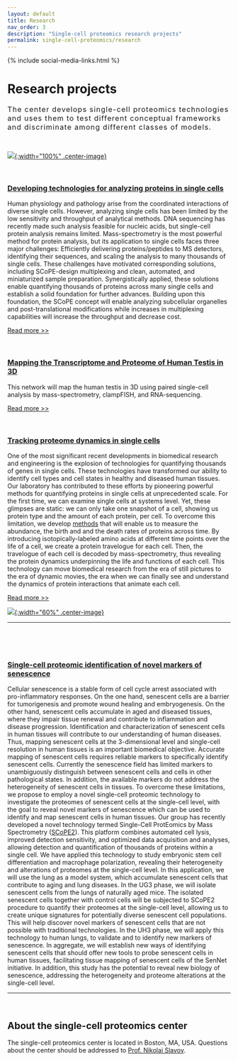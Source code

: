 ```yaml
---
layout: default
title: Research
nav_order: 3
description: "Single-cell proteomics research projects"
permalink: single-cell-proteomics/research
---
```

{% include social-media-links.html %}

# Research projects
<div style="font-size:16px; font-weight: 400; letter-spacing: 1.3px;">
The center develops single-cell proteomics technologies and uses them to test different conceptual frameworks and discriminate among different classes of models.  
</div>

&nbsp;


 [![]({{site.baseurl}}/single-cell-proteomics/micrographs/Macrophage-eating-bacteria.jpeg){:width="100%" .center-image}]({{site.baseurl}}/single-cell-proteomics/micrographs/Macrophage-eating-bacteria.jpeg)

&nbsp;

### [Developing technologies for analyzing proteins in single cells](https://slavovlab.net/research.htm#SCoPE-MS)
Human physiology and pathology arise from the coordinated interactions of diverse single cells. However, analyzing single cells has been limited by the low sensitivity and throughput of analytical methods. DNA sequencing has recently made such analysis feasible for nucleic acids, but single-cell protein analysis remains limited. Mass-spectrometry is the most powerful method for protein analysis, but its application to single cells faces three major challenges: Efficiently delivering proteins/peptides to MS detectors, identifying their sequences, and scaling the analysis to many thousands of single cells. These challenges have motivated corresponding solutions, including SCoPE-design multiplexing and clean, automated, and miniaturized sample preparation. Synergistically applied, these solutions enable quantifying thousands of proteins across many single cells and establish a solid foundation for further advances. Building upon this foundation, the SCoPE concept will enable analyzing subcellular organelles and post-translational modifications while increases in multiplexing capabilities will increase the throughput and decrease cost.

[Read more >>](https://doi.org/10.1016/j.cbpa.2020.04.018)

&nbsp;


### [Mapping the Transcriptome and Proteome of Human Testis in 3D](https://chanzuckerberg.com/science/programs-resources/humancellatlas/seednetworks/mapping-the-transcriptome-and-proteome-of-human-testis-in-3d/)
This network will map the human testis in 3D using paired single-cell analysis by mass-spectrometry, clampFISH, and RNA-sequencing.

[Read more >>](https://chanzuckerberg.com/science/programs-resources/humancellatlas/seednetworks/mapping-the-transcriptome-and-proteome-of-human-testis-in-3d/)



&nbsp;


### [Tracking proteome dynamics in single cells](https://slavovlab.net/research.htm#SCoPE-Dyn)
One of the most significant recent developments in biomedical research and engineering is the explosion of technologies for quantifying thousands of genes in single cells. These technologies have transformed our ability to identify cell types and cell states in healthy and diseased human tissues. Our laboratory has contributed to these efforts by pioneering powerful methods for quantifying proteins in single cells at unprecedented scale. For the first time, we can examine single cells at systems level. Yet, these glimpses are static: we can only take one snapshot of a cell, showing us protein type and the amount of each protein, per cell. To overcome this limitation, we develop [methods](http://slavovlab.net/research.htm#SCoPE-Dyn) that will enable us to measure the abundance, the birth and and the death rates of proteins across time. By introducing isotopically-labeled amino acids at different time points over the life of a cell, we create a protein travelogue for each cell. Then, the travelogue of each cell is decoded by mass-spectrometry, thus revealing the protein dynamics underpinning the life and functions of each cell. This technology can move biomedical research from the era of still pictures to the era of dynamic movies, the era when we can finally see and understand the dynamics of protein interactions that animate each cell.

[Read more >>](https://alleninstitute.org/what-we-do/frontiers-group/distinguished-investigators/projects/tracking-proteome-dynamics-single-cells)

[![](http://slavovlab.net/index_files/Funders/pa_frontiers_group_circlelogo_rgb.png){:width="60%" .center-image}](https://news.northeastern.edu/2020/10/08/protein-does-a-lot-more-than-build-muscle-why-dont-we-understand-it-better/)

------------

&nbsp;

&nbsp;

### [Single-cell proteomic identification of novel markers of senescence](https://reporter.nih.gov/search/DeZ7K79i2UWhu-DX12QP5g/project-details/10376580)
Cellular senescence is a stable form of cell cycle arrest associated with pro-inflammatory responses. On the one hand, senescent cells are a barrier for tumorigenesis and promote wound healing and embryogenesis. On the other hand, senescent cells accumulate in aged and diseased tissues, where they impair tissue renewal and contribute to inflammation and disease progression. Identification and characterization of senescent cells in human tissues will contribute to our understanding of human diseases. Thus, mapping senescent cells at the 3-dimensional level and single-cell resolution in human tissues is an important biomedical objective. Accurate mapping of senescent cells requires reliable markers to specifically identify senescent cells. Currently the senescence field has limited markers to unambiguously distinguish between senescent cells and cells in other pathological states. In addition, the available markers do not address the heterogeneity of senescent cells in tissues. To overcome these limitations, we propose to employ a novel single-cell proteomic technology to investigate the proteomes of senescent cells at the single-cell level, with the goal to reveal novel markers of senescence which can be used to identify and map senescent cells in human tissues. Our group has recently developed a novel technology termed Single-Cell ProtEomics by Mass Spectrometry ([SCoPE2](https://genomebiology.biomedcentral.com/articles/10.1186/s13059-021-02267-5)). This platform combines automated cell lysis, improved detection sensitivity, and optimized data acquisition and analyses, allowing detection and quantification of thousands of proteins within a single cell. We have applied this technology to study embryonic stem cell differentiation and macrophage polarization, revealing their heterogeneity and alterations of proteomes at the single-cell level. In this application, we will use the lung as a model system, which accumulate senescent cells that contribute to aging and lung diseases. In the UG3 phase, we will isolate senescent cells from the lungs of naturally aged mice. The isolated senescent cells together with control cells will be subjected to SCoPE2 procedure to quantify their proteomes at the single-cell level, allowing us to create unique signatures for potentially diverse senescent cell populations. This will help discover novel markers of senescent cells that are not possible with traditional technologies. In the UH3 phase, we will apply this technology to human lungs, to validate and to identify new markers of senescence. In aggregate, we will establish new ways of identifying senescent cells that should offer new tools to probe senescent cells in human tissues, facilitating tissue mapping of senescent cells of the SenNet initiative. In addition, this study has the potential to reveal new biology of senescence, addressing the heterogeneity and proteome alterations at the single-cell level.



------------


&nbsp;


## About the single-cell proteomics center

The single-cell proteomics center is located in Boston, MA, USA. Questions about the center should be addressed to [Prof. Nikolai Slavov](https://cos.northeastern.edu/people/slavov-nikolai/).
